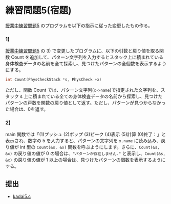 # 練習問題5(宿題)

[授業中練習問題5](../prob5) のプログラムを以下の指示に従った変更したもの作る。

### 1)

[授業中練習問題5](../prob5) の 3) で変更したプログラムに、以下の引数と戻り値を取る関数 Count を追加して、パターン文字列を入力するとスタック上に積まれている身体検査データの名前を全て探索し、見つけたパターンの全個数を表示するようにする。

```c
int Count(PhysCheckStack *s, PhysCheck +x)
```

ただし、関数 Count では、パターン文字列(`x->name`)で指定された文字列を、スタック s 上に積まれている全ての身体検査データの名前から探索し、見つけたパターンの戸数を関数の戻り値として返す。ただし、パターンが見つからなかった場合は、0を返す。

### 2)

main 関数では「(1)プッシュ (2)ポップ (3)ピーク (4)表示 (5)計算 (0)終了：」と表示され、数字の 5 を入力すると、パターンの文字列を `x.name` に読み込み、戻り値が int 型の `Count(&s, &x)` 関数を呼ぶようにします。さらに、`Count(&s, &x)` の戻り値の値が 0 の場合は、`"パターンが存在しません."` と表示し、`Count(&s, &x)` の戻り値の値が 1 以上の場合は、見つけたパターンの個数を表示するようにする。

## 提出

- [kadai5.c](./kadai5.c)